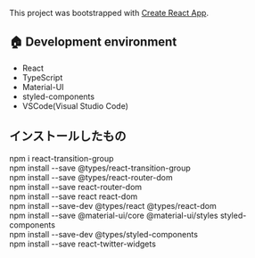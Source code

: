 This project was bootstrapped with [Create React App](https://github.com/facebook/create-react-app).

## :house: Development environment

- React
- TypeScript
- Material-UI
- styled-components
- VSCode(Visual Studio Code)

## インストールしたもの

npm i react-transition-group<br/>
npm install --save @types/react-transition-group<br/>
npm install --save @types/react-router-dom<br/>
npm install --save react-router-dom<br/>
npm install --save react react-dom<br/>
npm install --save-dev @types/react @types/react-dom<br/>
npm install --save @material-ui/core @material-ui/styles styled-components<br/>
npm install --save-dev @types/styled-components<br/>
npm install --save react-twitter-widgets<br/>
